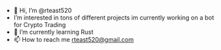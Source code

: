 - 👋 Hi, I’m @rteast520
- I’m interested in tons of different projects im currently working on a bot for Crypto Trading
- 🌱 I’m currently learning Rust
- 📫 How to reach me rteast520@gmail.com

<!---
rteast520/rteast520 is a ✨ special ✨ repository because its `README.md` (this file) appears on your GitHub profile.
You can click the Preview link to take a look at your changes.
--->
